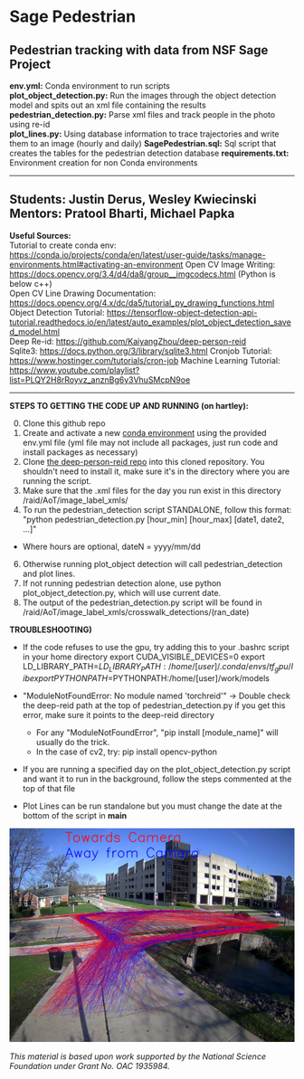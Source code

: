 # Sage Pedestrian
Pedestrian tracking with data from NSF Sage Project
---------------------------------------------------------------------------------------------------------------------------------------------------------------------------------
**env.yml:** Conda environment to run scripts  
**plot_object_detection.py:** Run the images through the object detection model and spits out an xml file containing the results  
**pedestrian_detection.py:** Parse xml files and track people in the photo using re-id  
**plot_lines.py:** Using database information to trace trajectories and write them to an image (hourly and daily)
**SagePedestrian.sql:** Sql script that creates the tables for the pedestrian detection database
**requirements.txt:** Environment creation for non Conda environments

---------------------------------------------------------------------------------------------------------------------------------------------------------------------------------
**Students:** Justin Derus, Wesley Kwiecinski                   
**Mentors:** Pratool Bharti, Michael Papka            
---------------------------------------------------------------------------------------------------------------------------------------------------------------------------------
**Useful Sources:**  
Tutorial to create conda env: https://conda.io/projects/conda/en/latest/user-guide/tasks/manage-environments.html#activating-an-environment
Open CV Image Writing: https://docs.opencv.org/3.4/d4/da8/group__imgcodecs.html (Python is below c++)  
Open CV Line Drawing Documentation: https://docs.opencv.org/4.x/dc/da5/tutorial_py_drawing_functions.html  
Object Detection Tutorial: https://tensorflow-object-detection-api-tutorial.readthedocs.io/en/latest/auto_examples/plot_object_detection_saved_model.html  
Deep Re-id: https://github.com/KaiyangZhou/deep-person-reid  
Sqlite3: https://docs.python.org/3/library/sqlite3.html 
Cronjob Tutorial: https://www.hostinger.com/tutorials/cron-job 
Machine Learning Tutorial: https://www.youtube.com/playlist?list=PLQY2H8rRoyvz_anznBg6y3VhuSMcpN9oe 

---------------------------------------------------------------------------------------------------------------------------------------------------------------------------------
**STEPS TO GETTING THE CODE UP AND RUNNING (on hartley):**

0) Clone this github repo
1) Create and activate a new [conda environment](https://conda.io/projects/conda/en/latest/user-guide/tasks/manage-environments.html#activating-an-environment) using the provided env.yml file (yml file may not include all packages, just run code and install packages as necessary)
2) Clone [the deep-person-reid repo](https://github.com/KaiyangZhou/deep-person-reid) into this cloned repository. You shouldn't need to install it, make sure it's in the directory where you are running the script.
4) Make sure that the .xml files for the day you run exist in this directory /raid/AoT/image_label_xmls/ 
5) To run the pedestrian_detection script STANDALONE, follow this format: "python pedestrian_detection.py [hour_min] [hour_max] [date1, date2, ...]"
  - Where hours are optional, dateN = yyyy/mm/dd
6) Otherwise running plot_object detection will call pedestrian_detection and plot lines.
7) If not running pedestrian detection alone, use python plot_object_detection.py, which will use current date.
8) The output of the pedestrian_detection.py script will be found in /raid/AoT/image_label_xmls/crosswalk_detections/(ran_date)

**TROUBLESHOOTING)**
 - If the code refuses to use the gpu, try adding this to your .bashrc script in your home directory
  export CUDA_VISIBLE_DEVICES=0
  export LD_LIBRARY_PATH=$LD_LIBRARY_PATH:/home/[user]/.conda/envs/tf_gpu/lib
  export PYTHONPATH=$PYTHONPATH:/home/[user]/work/models
  
 - "ModuleNotFoundError: No module named 'torchreid'" -> Double check the deep-reid path at the top of pedestrian_detection.py if you get this error, make sure it points to the deep-reid directory
    - For any "ModuleNotFoundError", "pip install [module_name]" will usually do the trick.
    - In the case of cv2, try: pip install opencv-python

 - If you are running a specified day on the plot_object_detection.py script and want it to run in the background, follow the steps commented at the top of that file
 
 - Plot Lines can be run standalone but you must change the date at the bottom of the script in __main__
 
![alt text](https://github.com/ddiLab/SagePedestrian/blob/main/line_result_M.jpg?raw=true)

*This material is based upon work supported by the National Science Foundation under Grant No. OAC 1935984.*
